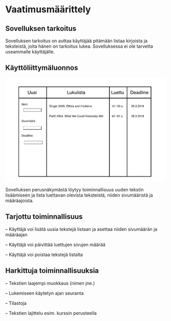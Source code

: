 # Vaatimusmäärittely

## Sovelluksen tarkoitus

Sovelluksen tarkoitus on auttaa käyttäjää pitämään listaa kirjoista ja teksteistä, joita hänen on tarkoitus lukea.
Sovelluksessa ei ole tarvetta useammalle käyttäjälle. 

## Käyttöliittymäluonnos

<img src="https://github.com/sivosam/otm-harjoitustyo/blob/master/Lukulista/dokumentaatio/kuvat/v1.png" width="750">

Sovelluksen perusnäkymästä löytyy toiminnallisuus uuden tekstin lisäämiseen ja lista luettavan olevista teksteistä, niiden sivumääristä ja määräajoista. 

## Tarjottu toiminnallisuus

 – Käyttäjä voi lisätä uusia tekstejä listaan ja asettaa niiden sivumäärän ja määräajan 
 
 – Käyttäjä voi päivittää luettujen sivujen määrää

 – Käyttäjä voi poistaa tekstejä listalta

## Harkittuja toiminnallisuuksia

 – Tekstien laajempi muokkaus (nimen jne.)

 – Lukemiseen käytetyn ajan seuranta

 – Tilastoja 

 – Tekstien lajittelu esim. kurssin perusteella
